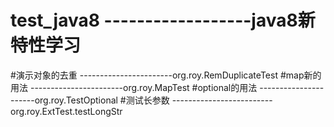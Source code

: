 # test_java8 ------------------java8新特性学习
#演示对象的去重 -----------------------org.roy.RemDuplicateTest
#map新的用法   -----------------------org.roy.MapTest
#optional的用法 ----------------------org.roy.TestOptional
#测试长参数   -------------------------org.roy.ExtTest.testLongStr

